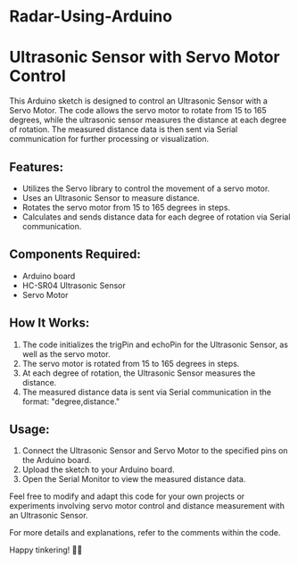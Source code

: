 # Radar-Using-Arduino
# Ultrasonic Sensor with Servo Motor Control

This Arduino sketch is designed to control an Ultrasonic Sensor with a Servo Motor. The code allows the servo motor to rotate from 15 to 165 degrees, while the ultrasonic sensor measures the distance at each degree of rotation. The measured distance data is then sent via Serial communication for further processing or visualization.

## Features:
- Utilizes the Servo library to control the movement of a servo motor.
- Uses an Ultrasonic Sensor to measure distance.
- Rotates the servo motor from 15 to 165 degrees in steps.
- Calculates and sends distance data for each degree of rotation via Serial communication.

## Components Required:
- Arduino board
- HC-SR04 Ultrasonic Sensor
- Servo Motor

## How It Works:
1. The code initializes the trigPin and echoPin for the Ultrasonic Sensor, as well as the servo motor.
2. The servo motor is rotated from 15 to 165 degrees in steps.
3. At each degree of rotation, the Ultrasonic Sensor measures the distance.
4. The measured distance data is sent via Serial communication in the format: "degree,distance."

## Usage:
1. Connect the Ultrasonic Sensor and Servo Motor to the specified pins on the Arduino board.
2. Upload the sketch to your Arduino board.
3. Open the Serial Monitor to view the measured distance data.

Feel free to modify and adapt this code for your own projects or experiments involving servo motor control and distance measurement with an Ultrasonic Sensor.

For more details and explanations, refer to the comments within the code.

Happy tinkering! 🤖✨
